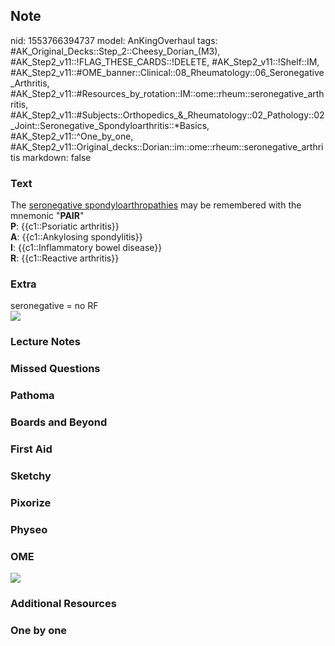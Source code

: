## Note
nid: 1553766394737
model: AnKingOverhaul
tags: #AK_Original_Decks::Step_2::Cheesy_Dorian_(M3), #AK_Step2_v11::!FLAG_THESE_CARDS::!DELETE, #AK_Step2_v11::!Shelf::IM, #AK_Step2_v11::#OME_banner::Clinical::08_Rheumatology::06_Seronegative_Arthritis, #AK_Step2_v11::#Resources_by_rotation::IM::ome::rheum::seronegative_arthritis, #AK_Step2_v11::#Subjects::Orthopedics_&_Rheumatology::02_Pathology::02_Joint::Seronegative_Spondyloarthritis::*Basics, #AK_Step2_v11::^One_by_one, #AK_Step2_v11::Original_decks::Dorian::im::ome::rheum::seronegative_arthritis
markdown: false

### Text
<div>
  The <u>seronegative spondyloarthropathies</u> may be remembered
  with the mnemonic "<b>PAIR</b>"
</div>
<div>
  <b>P</b>: {{c1::Psoriatic arthritis}}
</div>
<div>
  <b>A</b>: {{c1::Ankylosing spondylitis}}
</div>
<div>
  <b>I</b>: {{c1::Inflammatory bowel disease}}
</div>
<div>
  <b>R</b>: {{c1::Reactive arthritis}}
</div>

### Extra
<div>
  <div>
    <div>
      seronegative = no RF
    </div>
    <div><img src="paste-12034725996658689.jpg"></div>
  </div>
</div>

### Lecture Notes


### Missed Questions


### Pathoma


### Boards and Beyond


### First Aid


### Sketchy


### Pixorize


### Physeo


### OME
<div class="ome-widget">
  <a href=
  "https://onlinemeded.org/spa/rheumatology/seronegative-arthritis/acquire?ref=anki">
  <img src="_OME_AnkiFlashcards_Lesson_1.png"></a>
</div>

### Additional Resources


### One by one

